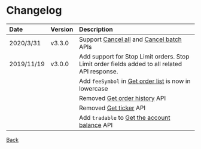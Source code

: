 # Changelog

| Date | Version | Description |
| :--- | :--- | :--- |
| 2020/3/31 | v3.3.0 | Support [Cancel all](auth/cancel-all.md) and [Cancel batch](auth/cancel-batch.md) APIs |
| 2019/11/19 | v3.0.0 | Add support for Stop Limit orders. Stop Limit order fields added to all related API response. |
|  |  | Add `feeSymbol` in [Get order list](auth/order-list.md) is now in lowercase |
|  |  | Removed [Get order history](../../v2-1/rest/auth/history.md) API |
|  |  | Removed [Get ticker](../../v2-1/rest/open/ticker.md) API |
|  |  | Add `tradable` to [Get the account balance](auth/account-balance.md) API |

[Back](rest.md)

